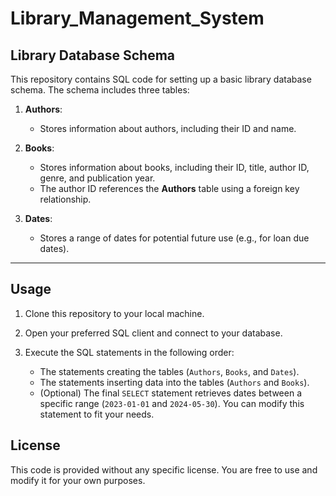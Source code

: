 # Library_Management_System  

## Library Database Schema  
This repository contains SQL code for setting up a basic library database schema. The schema includes three tables:  

1. **Authors**:  
   - Stores information about authors, including their ID and name.  

2. **Books**:  
   - Stores information about books, including their ID, title, author ID, genre, and publication year.  
   - The author ID references the **Authors** table using a foreign key relationship.  

3. **Dates**:  
   - Stores a range of dates for potential future use (e.g., for loan due dates).  

---

## Usage

1. Clone this repository to your local machine.

2. Open your preferred SQL client and connect to your database.

3. Execute the SQL statements in the following order:

    * The statements creating the tables (`Authors`, `Books`, and `Dates`).
    * The statements inserting data into the tables (`Authors` and `Books`).
    * (Optional) The final `SELECT` statement retrieves dates between a specific range (`2023-01-01` and `2024-05-30`). You can modify this statement to fit your needs.

## License

This code is provided without any specific license. You are free to use and modify it for your own purposes.
